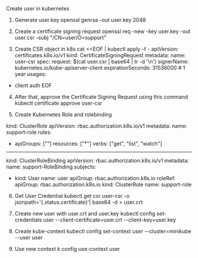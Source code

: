 Create user in kubernetes

1. Generate user.key
openssl genrsa -out user.key 2048

2. Create a certificate signing request
openssl req -new -key user.key -out user.csr -subj "/CN=user/O=support"

3. Create CSR object in k8s
cat <<EOF | kubectl apply -f -
apiVersion: certificates.k8s.io/v1
kind: CertificateSigningRequest
metadata:
  name: user-csr
spec:
  request: $(cat user.csr | base64 | tr -d '\n')
  signerName: kubernetes.io/kube-apiserver-client
  expirationSeconds: 31536000 # 1 year
  usages:
  - client auth
EOF

4. After that, approve the Certificate Signing Request using this command
kubectl certificate approve user-csr

5. Create Kubernetes Role and rolebinding

kind: ClusterRole
apiVersion: rbac.authorization.k8s.io/v1
metadata:
  name: support-role
rules:
- apiGroups: [""]
  resources: ["*"]
  verbs: ["get", "list", "watch"]

---
kind: ClusterRoleBinding
apiVersion: rbac.authorization.k8s.io/v1
metadata:
  name: support-RoleBinding
subjects:
- kind: User
  name: user
  apiGroup: rbac.authorization.k8s.io
roleRef:
  apiGroup: rbac.authorization.k8s.io
  kind: ClusterRole
  name: support-role

6. Get User Credential
kubectl get csr user-csr -o jsonpath='{.status.certificate}'| base64 -d > user.crt

7. Create new user with user.crt and user.key
kubectl config set-credentials user --client-certificate=user.crt --client-key=user.key

8. Create kube-context
kubectl config set-context user --cluster=minikube --user user


9. Use new context
k config use-context user





